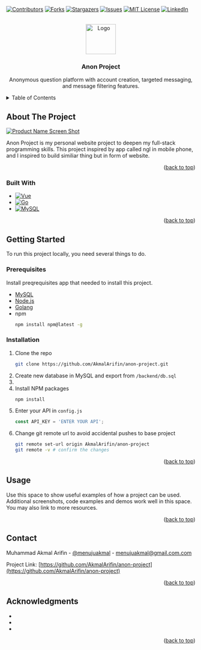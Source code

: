 <!-- Improved compatibility of back to top link: See: https://github.com/othneildrew/Best-README-Template/pull/73 -->
<a id="readme-top"></a>
<!--
*** Thanks for checking out the Best-README-Template. If you have a suggestion
*** that would make this better, please fork the repo and create a pull request
*** or simply open an issue with the tag "enhancement".
*** Don't forget to give the project a star!
*** Thanks again! Now go create something AMAZING! :D
-->



<!-- PROJECT SHIELDS -->
<!--
*** I'm using markdown "reference style" links for readability.
*** Reference links are enclosed in brackets [ ] instead of parentheses ( ).
*** See the bottom of this document for the declaration of the reference variables
*** for contributors-url, forks-url, etc. This is an optional, concise syntax you may use.
*** https://www.markdownguide.org/basic-syntax/#reference-style-links
-->
[![Contributors][contributors-shield]][contributors-url]
[![Forks][forks-shield]][forks-url]
[![Stargazers][stars-shield]][stars-url]
[![Issues][issues-shield]][issues-url]
[![MIT License][license-shield]][license-url]
[![LinkedIn][linkedin-shield]][linkedin-url]



<!-- PROJECT LOGO -->
<br />
<div align="center">
  <a href="https://github.com/AkmalArifin/anon-project">
    <img src="images/logo.png" alt="Logo" width="80" height="80">
  </a>

<h3 align="center">Anon Project</h3>

  <p align="center">
    Anonymous question platform with account creation, targeted messaging, and message filtering features.
  </p>
</div>



<!-- TABLE OF CONTENTS -->
<details>
  <summary>Table of Contents</summary>
  <ol>
    <li>
      <a href="#about-the-project">About The Project</a>
      <ul>
        <li><a href="#built-with">Built With</a></li>
      </ul>
    </li>
    <li>
      <a href="#getting-started">Getting Started</a>
      <ul>
        <li><a href="#prerequisites">Prerequisites</a></li>
        <li><a href="#installation">Installation</a></li>
      </ul>
    </li>
    <li><a href="#usage">Usage</a></li>
    <li><a href="#roadmap">Roadmap</a></li>
    <li><a href="#contributing">Contributing</a></li>
    <li><a href="#license">License</a></li>
    <li><a href="#contact">Contact</a></li>
    <li><a href="#acknowledgments">Acknowledgments</a></li>
  </ol>
</details>



<!-- ABOUT THE PROJECT -->
## About The Project

[![Product Name Screen Shot][product-screenshot]](https://example.com)

Anon Project is my personal website project to deepen my full-stack programming skills. This project inspired by app called ngl in mobile phone, and I inspired to build similiar thing but in form of website.

<p align="right">(<a href="#readme-top">back to top</a>)</p>



### Built With

* [![Vue][Vue.js]][Vue-url]
* [![Go][Golang]][Go-url]
* [![MySQL][MySQL]][MySQL-url]

<p align="right">(<a href="#readme-top">back to top</a>)</p>



<!-- GETTING STARTED -->
## Getting Started

To run this project locally, you need several things to do.

### Prerequisites

Install preqrequisites app that needed to install this project.
* [MySQL][MySQL-url]
* [Node.js][Nodejs-url]
* [Golang][Go-url]
* npm
  ```sh
  npm install npm@latest -g
  ```

### Installation

1. Clone the repo
   ```sh
   git clone https://github.com/AkmalArifin/anon-project.git
   ```
2. Create new database in MySQL and export from `/backend/db.sql`
3. 
4. Install NPM packages
   ```sh
   npm install
   ```
5. Enter your API in `config.js`
   ```js
   const API_KEY = 'ENTER YOUR API';
   ```
6. Change git remote url to avoid accidental pushes to base project
   ```sh
   git remote set-url origin AkmalArifin/anon-project
   git remote -v # confirm the changes
   ```

<p align="right">(<a href="#readme-top">back to top</a>)</p>



<!-- USAGE EXAMPLES -->
## Usage

Use this space to show useful examples of how a project can be used. Additional screenshots, code examples and demos work well in this space. You may also link to more resources.

<p align="right">(<a href="#readme-top">back to top</a>)</p>

<!-- CONTACT -->
## Contact

Muhammad Akmal Arifin - [@menujuakmal](https://twitter.com/menujuakmal) - menujuakmal@gmail.com.com

Project Link: [https://github.com/AkmalArifin/anon-project](https://github.com/AkmalArifin/anon-project)

<p align="right">(<a href="#readme-top">back to top</a>)</p>



<!-- ACKNOWLEDGMENTS -->
## Acknowledgments

* []()
* []()
* []()

<p align="right">(<a href="#readme-top">back to top</a>)</p>



<!-- MARKDOWN LINKS & IMAGES -->
<!-- https://www.markdownguide.org/basic-syntax/#reference-style-links -->
[contributors-shield]: https://img.shields.io/github/contributors/AkmalArifin/anon-project.svg?style=for-the-badge
[contributors-url]: https://github.com/AkmalArifin/anon-project/graphs/contributors
[forks-shield]: https://img.shields.io/github/forks/AkmalArifin/anon-project.svg?style=for-the-badge
[forks-url]: https://github.com/AkmalArifin/anon-project/network/members
[stars-shield]: https://img.shields.io/github/stars/AkmalArifin/anon-project.svg?style=for-the-badge
[stars-url]: https://github.com/AkmalArifin/anon-project/stargazers
[issues-shield]: https://img.shields.io/github/issues/AkmalArifin/anon-project.svg?style=for-the-badge
[issues-url]: https://github.com/AkmalArifin/anon-project/issues
[license-shield]: https://img.shields.io/github/license/AkmalArifin/anon-project.svg?style=for-the-badge
[license-url]: https://github.com/AkmalArifin/anon-project/blob/master/LICENSE.txt
[linkedin-shield]: https://img.shields.io/badge/-LinkedIn-black.svg?style=for-the-badge&logo=linkedin&colorB=555
[linkedin-url]: https://linkedin.com/in/akmalarifin
[product-screenshot]: images/screenshot.png
[Vue.js]: https://img.shields.io/badge/Vue.js-35495E?style=for-the-badge&logo=vuedotjs&logoColor=4FC08D
[Vue-url]: https://vuejs.org/
[Golang]: https://img.shields.io/badge/Go-00ADD8?logo=Go&logoColor=white&style=for-the-badge
[Go-url]: https://go.dev/
[MySQL]: https://img.shields.io/badge/MySQL-4479A1?style=for-the-badge&logo=mysql&logoColor=white
[MySQL-url]: https://www.mysql.com/
[Nodejs-url]: https://nodejs.org/en
